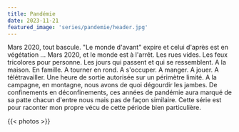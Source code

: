 ```yaml
---
title: Pandémie
date: 2023-11-21
featured_image: 'series/pandemie/header.jpg'
---
```


Mars 2020, tout bascule. "Le monde d'avant" expire et celui d'après est en végétation&nbsp;... Mars 2020, et le monde est à l'arrêt. Les rues vides. Les feux tricolores pour personne. Les jours qui passent et qui se ressemblent. A la maison. En famille. A tourner en rond. A s'occuper. A manger. A jouer. A télétravailler. Une heure de sortie autorisée sur un périmètre limité. A la campagne, en montagne, nous avons de quoi dégourdir les jambes. De confinements en déconfinements, ces années de pandémie aura marqué de sa patte chacun d'entre nous mais pas de façon similaire. Cette série est pour raconter mon propre vécu de cette période bien particulière.

{{< photos >}}